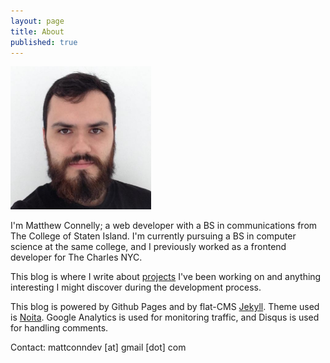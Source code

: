```yaml
---
layout: page
title: About
published: true
---
```


<img src="/assets/me.jpg" style="width:225px; height:229px;">

I'm Matthew Connelly; a web developer with a BS in communications from The College of Staten Island. I'm currently pursuing a BS in computer science at the same college, and I previously worked as a frontend developer for The Charles NYC.  

This blog is where I write about [projects](https://github.com/mattConn) I've been working on and anything interesting I might discover during the development process.  

This blog is powered by Github Pages and by flat-CMS [Jekyll](http://jekyllrb.com/). Theme used is [Noita](https://github.com/penibelst/jekyll-noita). Google Analytics is used for monitoring traffic, and Disqus is used for handling comments.   

Contact: mattconndev [at] gmail [dot] com
